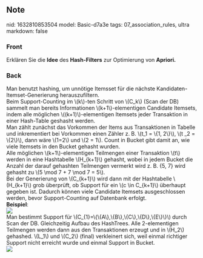 ## Note
nid: 1632810853504
model: Basic-d7a3e
tags: 07_association_rules, ultra
markdown: false

### Front
Erklären Sie die <b>Idee</b> des <b>Hash-Filters</b> zur
Optimierung von <b>Apriori.</b>

### Back
<div>
  Man benutzt hashing, um unnötige Itemsset für die nächste
  Kandidaten-Itemset-Generierung herauszufiltern.
</div>Beim Support-Counting im \(k\)-ten Schritt von \(C_k\) (Scan
der DB) sammelt man bereits Informationen \(k+1\)-elementigen
Candidate Itemsets, indem alle möglichen \((k+1)\)-elementigen
Itemsets jeder Transaktion in einer Hash-Table geshasht werden.
<div>
  Man zählt zunächst das Vorkommen der Items aus Transaktionen in
  Tabelle und inkrementiert bei Vorkommen einen Zähler z. B. \(t_1
  = \{1, 2\}\), \(t _2 = \{2\}\), dann wäre \(1=2\) und \(2 = 1\).
  Count in Bucket gibt damit an, wie viele Itemsets in den Bucket
  gehasht wurden.
</div>
<div>
  Alle möglichen \(k+1\)-elementigen Teilmengen einer Transaktion
  \(t\) werden in eine Hashtabelle \(H_{k+1}\) gehasht, wobei in
  jedem Bucket die Anzahl der darauf gehashten Teilmengen vermerkt
  wird z. B. {5, 7} wird gehasht zu \(5 \mod 7 + 7 \mod 7 = 5\).
</div>
<div>
  Bei der Generierung von \(C_{k+1}\) wird dann mit der Hashtabelle
  \(H_{k+1}\) grob überprüft, ob Support für ein \(c \in C_{k+1}\)
  überhaupt gegeben ist. Dadurch können viele Candidate Itemsets
  ausgeschlossen werden, bevor Support-Counting auf Datenbank
  erfolgt.
</div>
<div>
  <b>Beispiel</b>:
</div>
<div><img src=
paste-971aea7bd5e0d9b67d3fab9c61dee0b5f1d14a8a.jpg></div>
<div>
  Man bestimmt Support für
  \(C_{1}=\{\{A\},\{B\},\{C\},\{D\},\{E\}\}\) durch Scan der DB.
  Gleichzeitig Aufbau des HashTrees. Alle 2-elementigen Teilmengen
  werden dann aus den Transaktionen erzeugt und in \(H_2\)
  gehashed. \(L_1\) und \(C_2\) (final) verkleinert sich, weil
  einmal richtiger Support nicht erreicht wurde und einmal Support
  in Bucket.
</div>
<div><img src=
paste-88c16db223fe5ef433da9ea2837f8b07cba8ce65.jpg></div>
